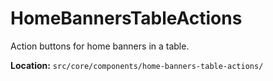# HomeBannersTableActions

Action buttons for home banners in a table.

**Location:** `src/core/components/home-banners-table-actions/`
